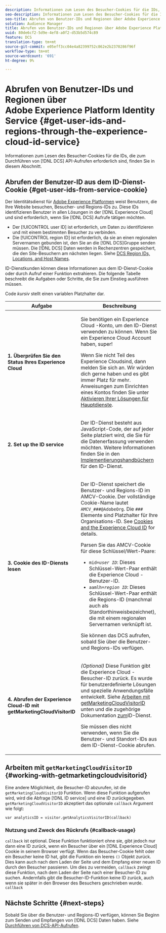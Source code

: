 ```yaml
---
description: Informationen zum Lesen des Besucher-Cookies für die IDs, die zum Aufrufen der DCS API erforderlich sind, finden Sie in diesem Abschnitt.
seo-description: Informationen zum Lesen des Besucher-Cookies für die IDs, die zum Aufrufen der DCS API erforderlich sind, finden Sie in diesem Abschnitt.
seo-title: Abrufen von Benutzer-IDs und Regionen über Adobe Experience Platform Identity Service
solution: Audience Manager
title: Abrufen von Benutzer-IDs und Regionen über Adobe Experience Platform Identity Service
uuid: 80de6cf2-5d9e-4ef8-a0f2-d53b5d574c89
feature: DCS
translation-type: tm+mt
source-git-commit: e05eff3cc04e4a82399752c862e2b2370286f96f
workflow-type: tm+mt
source-wordcount: '691'
ht-degree: 9%

---
```



# Abrufen von Benutzer-IDs und Regionen über Adobe Experience Platform Identity Service {#get-user-ids-and-regions-through-the-experience-cloud-id-service}

Informationen zum Lesen des Besucher-Cookies für die IDs, die zum Durchführen von [!DNL DCS] API-Aufrufen erforderlich sind, finden Sie in diesem Abschnitt.

## Abrufen der Benutzer-ID aus dem ID-Dienst-Cookie {#get-user-ids-from-service-cookie}

Der Identitätsdienst für [Adobe Experience Platformen](https://docs.adobe.com/content/help/de-DE/id-service/using/home.html) weist Benutzern, die Ihre Website besuchen, Besucher- und Regions-IDs zu. Diese IDs identifizieren Benutzer in allen Lösungen in der [!DNL Experience Cloud] und sind erforderlich, wenn Sie [!DNL DCS] Aufrufe tätigen möchten.

* Der [!UICONTROL user ID] ist erforderlich, um Daten zu identifizieren und mit einem bestimmten Besucher zu verbinden.
* Die [!UICONTROL region ID] ist erforderlich, da sie an einen regionalen Servernamen gebunden ist, den Sie an die [!DNL DCS]Gruppe senden müssen. Die [!DNL DCS] Daten werden in Rechenzentren gespeichert, die den Site-Besuchern am nächsten liegen. Siehe [DCS Region IDs, Locations, and Host Names](../../../api/dcs-intro/dcs-api-reference/dcs-regions.md).

ID-Dienstkunden können diese Informationen aus dem ID-Dienst-Cookie oder durch Aufruf einer Funktion extrahieren. Die folgende Tabelle beschreibt die Aufgaben oder Schritte, die Sie zum Einstieg ausführen müssen.

Code *kursiv* stellt einen variablen Platzhalter dar.

<table id="table_660EBE1C24DD4FBE9DCE5191836C9135"> 
 <thead> 
  <tr> 
   <th colname="col1" class="entry"> Aufgabe </th> 
   <th colname="col2" class="entry"> Beschreibung </th> 
  </tr> 
 </thead>
 <tbody> 
  <tr> 
   <td colname="col1"> <p> <b>1. Überprüfen Sie den Status Ihres <span class="keyword"> Experience Cloud</span></b> </p> </td> 
   <td colname="col2"> <p>Sie benötigen ein <span class="keyword"> Experience Cloud</span> -Konto, um den ID-Dienst verwenden zu können. Wenn Sie ein <span class="keyword"> Experience Cloud</span> Account haben, super! </p> <p> Wenn Sie nicht Teil des <span class="keyword"> Experience Cloud</span>sind, dann melden Sie sich an. Wir würden dich gerne haben und es gibt immer Platz für mehr. Anweisungen zum Einrichten eines Kontos finden Sie unter <a href="https://docs.adobe.com/content/help/en/core-services/interface/about-core-services/core-services.html" format="https" scope="external"> Aktivieren Ihrer Lösungen für Hauptdienste</a>. </p> </td> 
  </tr> 
  <tr> 
   <td colname="col1"> <p> <b>2. Set up the <span class="keyword"> ID service</span></b> </p> </td> 
   <td colname="col2"> <p>Der <span class="keyword"> ID-Dienst</span> besteht aus JavaScript-Code, der auf jeder Seite platziert wird, die Sie für die Datenerfassung verwenden möchten. Weitere Informationen finden Sie in den <a href="https://docs.adobe.com/content/help/en/id-service/using/implementation/implementation-guides.html" format="https" scope="external"> Implementierungshandbüchern</a> für den ID-Dienst. </p> </td> 
  </tr> 
  <tr> 
   <td colname="col1"> <p> <b>3. Cookie des <span class="keyword"> ID-Diensts</span> lesen</b> </p> </td> 
   <td colname="col2"> <p>Der <span class="keyword"> ID-Dienst</span> speichert die Benutzer- und Regions-ID im AMCV-Cookie. Der vollständige Cookie-Name lautet <code>AMCV_<i>###</i>@AdobeOrg</code>. Die <code><i>###</i></code> Elemente sind Platzhalter für Ihre Organisations-ID. See <a href="https://docs.adobe.com/content/help/de-DE/id-service/using/intro/cookies.html" format="https" scope="external"> Cookies and the Experience Cloud ID</a> for details. </p> <p>Parsen Sie das AMCV-Cookie für diese Schlüssel/Wert-Paare: </p> <p> 
     <ul id="ul_502ECFCDDD084D448B5EDC4E5C0909C1"> 
      <li id="li_662FFA36AC854E699D50A183B161D654"> <code>mid=<i>user ID</i></code>: Dieses Schlüssel-Wert-Paar enthält die <span class="keyword"> Experience Cloud</span> -Benutzer-ID. </li> 
      <li id="li_65422233187B4217B50DC52DBD58F404"> <code>aamlh=<i>region ID</i></code>: Dieses Schlüssel-Wert-Paar enthält die Regions-ID (manchmal auch als <span class="term"> Standorthinweis</span>bezeichnet), die mit einem regionalen Servernamen verknüpft ist. </li> 
     </ul> </p> <p>Sie können das <span class="wintitle"> DCS</span> aufrufen, sobald Sie über die Benutzer- und Regions-IDs verfügen. </p> </td> 
  </tr> 
  <tr> 
   <td colname="col1"> <p> <b>4. Abrufen der <span class="keyword"> Experience Cloud-ID</span> mit getMarketingCloudVisitorID</b> </p> </td> 
   <td colname="col2"> <p><i>(Optional)</i> Diese Funktion gibt die <span class="keyword"> Experience Cloud</span> -Besucher-ID zurück. Es wurde für benutzerdefinierte Lösungen und spezielle Anwendungsfälle entwickelt. Siehe <a href="../../../api/dcs-intro/dcs-s2s/dcs-mcid-ids.md#working-with-getmarketingcloudvisitorid"> Arbeiten mit getMarketingCloudVisitorID</a> unten und die zugehörige Dokumentation <a href="https://docs.adobe.com/content/help/en/id-service/using/id-service-api/methods/getmcvid.html" format="https" scope="external"> zum</a>ID-Dienst. </p> <p>Sie müssen dies nicht verwenden, wenn Sie die Benutzer- und Standort-IDs aus dem ID-Dienst-Cookie abrufen. </p> </td> 
  </tr> 
 </tbody> 
</table>

## Arbeiten mit `getMarketingCloudVisitorID` {#working-with-getmarketingcloudvisitorid}

Eine andere Möglichkeit, die Besucher-ID abzurufen, ist die `getMarketingCloudVisitorID` Funktion. Wenn diese Funktion aufgerufen wird, wird die Abfrage [!DNL ID service] und eine ID zurückgegeben. `getMarketingCloudVisitorID` akzeptiert das optionale `callback` Argument wie folgt:

`var analyticsID = visitor.getAnalyticsVisitorID(callback)`

### Nutzung und Zweck des Rückrufs {#callback-usage}

`callback` ist optional. Diese Funktion funktioniert ohne sie, gibt jedoch nur dann eine ID zurück, wenn ein Besucher über ein [!DNL Experience Cloud] Cookie in seinem Browser verfügt. Wenn das Besucher-Cookie fehlt oder ein Besucher keine ID hat, gibt die Funktion ein leeres `()` Objekt zurück. Dies kann auch nach dem Laden der Seite und dem Empfang einer neuen ID durch den Besucher passieren. Um dies zu vermeiden, `callback` zwingt diese Funktion, nach dem Laden der Seite nach einer Besucher-ID zu suchen. Andernfalls gibt die Besucher-ID-Funktion keine ID zurück, auch wenn sie später in den Browser des Besuchers geschrieben wurde. `callback`

## Nächste Schritte {#next-steps}

Sobald Sie über die Benutzer- und Regions-ID verfügen, können Sie Beginn zum Senden und Empfangen von [!DNL DCS] Daten haben. Siehe [Durchführen von DCS-API-Aufrufen](../../../api/dcs-intro/dcs-s2s/dcs-s2s-calls.md).
